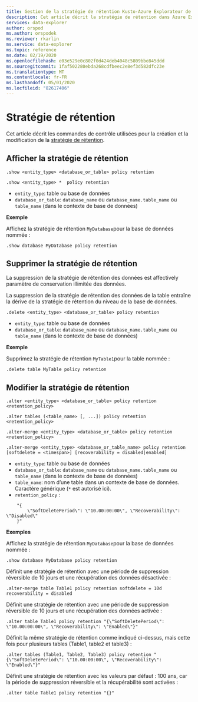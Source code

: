 ```yaml
---
title: Gestion de la stratégie de rétention Kusto-Azure Explorateur de données
description: Cet article décrit la stratégie de rétention dans Azure Explorateur de données.
services: data-explorer
author: orspod
ms.author: orspodek
ms.reviewer: rkarlin
ms.service: data-explorer
ms.topic: reference
ms.date: 02/19/2020
ms.openlocfilehash: e03e529e0c802f0d424deb4048c5809bbe845ddd
ms.sourcegitcommit: 1faf502280ebda268cdfbeec2e8ef3d582dfc23e
ms.translationtype: MT
ms.contentlocale: fr-FR
ms.lasthandoff: 05/01/2020
ms.locfileid: "82617406"
---
```

# <a name="retention-policy"></a>Stratégie de rétention

Cet article décrit les commandes de contrôle utilisées pour la création et la modification de la [stratégie de rétention](retentionpolicy.md).

## <a name="show-retention-policy"></a>Afficher la stratégie de rétention

```kusto
.show <entity_type> <database_or_table> policy retention

.show <entity_type> *  policy retention
```

* `entity_type`: table ou base de données
* `database_or_table`: `database_name` ou `database_name.table_name` ou `table_name` (dans le contexte de base de données)

**Exemple**

Affichez la stratégie de rétention `MyDatabase`pour la base de données nommée :

```kusto
.show database MyDatabase policy retention
```

## <a name="delete-retention-policy"></a>Supprimer la stratégie de rétention

La suppression de la stratégie de rétention des données est affectively paramètre de conservation illimitée des données.

La suppression de la stratégie de rétention des données de la table entraîne la dérive de la stratégie de rétention du niveau de la base de données.

```kusto
.delete <entity_type> <database_or_table> policy retention
```

* `entity_type`: table ou base de données
* `database_or_table`: `database_name` ou `database_name.table_name` ou `table_name` (dans le contexte de base de données)

**Exemple**

Supprimez la stratégie de rétention `MyTable1`pour la table nommée :

```kusto
.delete table MyTable policy retention
```


## <a name="alter-retention-policy"></a>Modifier la stratégie de rétention

```kusto
.alter <entity_type> <database_or_table> policy retention <retention_policy>

.alter tables (<table_name> [, ...]) policy retention <retention_policy>

.alter-merge <entity_type> <database_or_table> policy retention <retention_policy>

.alter-merge <entity_type> <database_or_table_name> policy retention [softdelete = <timespan>] [recoverability = disabled|enabled]
```

* `entity_type`: table ou base de données
* `database_or_table`: `database_name` ou `database_name.table_name` ou `table_name` (dans le contexte de base de données)
* `table_name`: nom d’une table dans un contexte de base de données.  Caractère générique (`*` est autorisé ici).
* `retention_policy` :

```kusto
    "{ 
        \"SoftDeletePeriod\": \"10.00:00:00\", \"Recoverability\": \"Disabled\"
    }" 
```

**Exemples**

Affichez la stratégie de rétention `MyDatabase`pour la base de données nommée :

```kusto
.show database MyDatabase policy retention
```

Définit une stratégie de rétention avec une période de suppression réversible de 10 jours et une récupération des données désactivée :

```kusto
.alter-merge table Table1 policy retention softdelete = 10d recoverability = disabled
```

Définit une stratégie de rétention avec une période de suppression réversible de 10 jours et une récupération des données activée :

```kusto
.alter table Table1 policy retention "{\"SoftDeletePeriod\": \"10.00:00:00\", \"Recoverability\": \"Enabled\"}"
```

Définit la même stratégie de rétention comme indiqué ci-dessus, mais cette fois pour plusieurs tables (Table1, table2 et table3) :

```kusto
.alter tables (Table1, Table2, Table3) policy retention "{\"SoftDeletePeriod\": \"10.00:00:00\", \"Recoverability\": \"Enabled\"}"
```

Définit une stratégie de rétention avec les valeurs par défaut : 100 ans, car la période de suppression réversible et la récupérabilité sont activées :

```kusto
.alter table Table1 policy retention "{}"
```